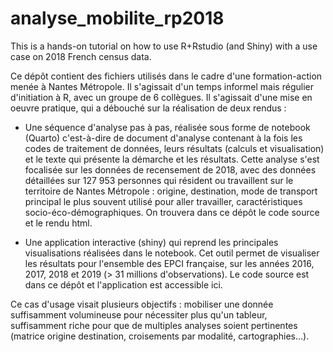 # analyse_mobilite_rp2018

This is a hands-on tutorial on how to use R+Rstudio (and Shiny) with a use case on 2018 French census data.

Ce dépôt contient des fichiers utilisés dans le cadre d'une formation-action menée à Nantes Métropole. Il s'agissait d'un temps informel mais régulier d'initiation à R, avec un groupe de 6 collègues. Il s'agissait d'une mise en oeuvre pratique, qui a débouché sur la réalisation de deux rendus :

-   Une séquence d'analyse pas à pas, réalisée sous forme de notebook (Quarto) c'est-à-dire de document d'analyse contenant à la fois les codes de traitement de données, leurs résultats (calculs et visualisation) et le texte qui présente la démarche et les résultats. Cette analyse s'est focalisée sur les données de recensement de 2018, avec des données détaillées sur 127 953 personnes qui résident ou travaillent sur le territoire de Nantes Métropole : origine, destination, mode de transport principal le plus souvent utilisé pour aller travailler, caractéristiques socio-éco-démographiques. On trouvera dans ce dépôt le code source et le rendu html.

-   Une application interactive (shiny) qui reprend les principales visualisations réalisées dans le notebook. Cet outil permet de visualiser les résultats pour l'ensemble des EPCI française, sur les années 2016, 2017, 2018 et 2019 (\> 31 millions d'observations). Le code source est dans ce dépôt et l'application est accessible ici.

Ce cas d'usage visait plusieurs objectifs : mobiliser une donnée suffisamment volumineuse pour nécessiter plus qu'un tableur, suffisamment riche pour que de multiples analyses soient pertinentes (matrice origine destination, croisements par modalité, cartographies...).
